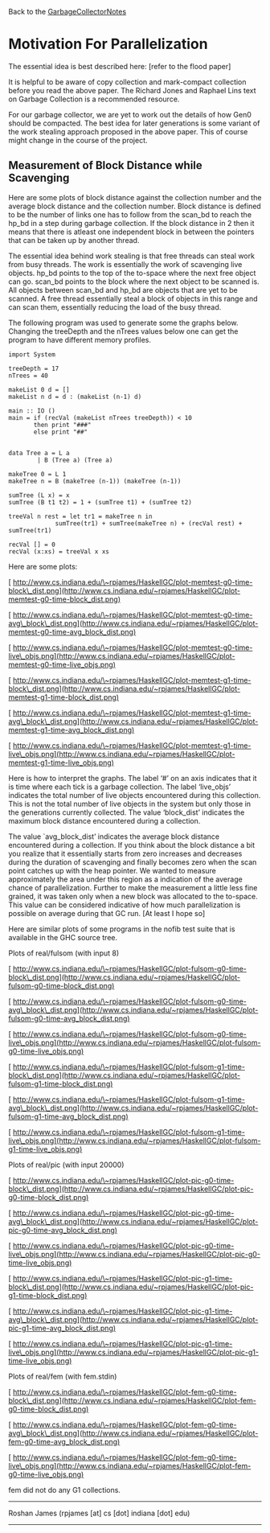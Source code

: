 
Back to the [GarbageCollectorNotes](garbage-collector-notes)


# Motivation For Parallelization



The essential idea is best described here:
\[refer to the flood paper\]



It is helpful to be aware of copy collection and mark-compact collection before you read the above paper. The Richard Jones and Raphael Lins text on Garbage Collection is a recommended resource. 



For our garbage collector, we are yet to work out the details of how Gen0 should be compacted. The best idea for later generations is some variant of the work stealing approach proposed in the above paper. This of course might change in the course of the project. 


## Measurement of Block Distance while Scavenging



Here are some plots of block distance against the collection number and the average block distance and the collection number. Block distance is defined to be the number of links one has to follow from the scan\_bd to reach the hp\_bd in a step during garbage collection. If the block distance in 2 then it means that there is atleast one independent block in between the pointers that can be taken up by another thread.



The essential idea behind work stealing is that free threads can steal work from busy threads. The work is essentially the work of scavenging live objects. hp\_bd points to the top of the to-space where the next free object can go. scan\_bd points to the block where the next object to be scanned is. All objects between scan\_bd and hp\_bd  are objects that are yet to be scanned. A free thread essentially steal a block of objects in this range and can scan them, essentially reducing the load of the busy thread. 



The following program was used to generate some the graphs below. Changing the treeDepth and the nTrees values below one can get the program to have different memory profiles. 


```wiki
import System

treeDepth = 17
nTrees = 40

makeList 0 d = []
makeList n d = d : (makeList (n-1) d)

main :: IO ()
main = if (recVal (makeList nTrees treeDepth)) < 10
       then print "###"
       else print "##"


data Tree a = L a
	    | B (Tree a) (Tree a)

makeTree 0 = L 1
makeTree n = B (makeTree (n-1)) (makeTree (n-1))

sumTree (L x) = x
sumTree (B t1 t2) = 1 + (sumTree t1) + (sumTree t2)

treeVal n rest = let tr1 = makeTree n in
		     sumTree(tr1) + sumTree(makeTree n) + (recVal rest) + sumTree(tr1)

recVal [] = 0
recVal (x:xs) = treeVal x xs
```


Here are some plots:



[
http://www.cs.indiana.edu/\~rpjames/HaskellGC/plot-memtest-g0-time-block\_dist.png](http://www.cs.indiana.edu/~rpjames/HaskellGC/plot-memtest-g0-time-block_dist.png)



[
http://www.cs.indiana.edu/\~rpjames/HaskellGC/plot-memtest-g0-time-avg\_block\_dist.png](http://www.cs.indiana.edu/~rpjames/HaskellGC/plot-memtest-g0-time-avg_block_dist.png)



[
http://www.cs.indiana.edu/\~rpjames/HaskellGC/plot-memtest-g0-time-live\_objs.png](http://www.cs.indiana.edu/~rpjames/HaskellGC/plot-memtest-g0-time-live_objs.png)



[
http://www.cs.indiana.edu/\~rpjames/HaskellGC/plot-memtest-g1-time-block\_dist.png](http://www.cs.indiana.edu/~rpjames/HaskellGC/plot-memtest-g1-time-block_dist.png)



[
http://www.cs.indiana.edu/\~rpjames/HaskellGC/plot-memtest-g1-time-avg\_block\_dist.png](http://www.cs.indiana.edu/~rpjames/HaskellGC/plot-memtest-g1-time-avg_block_dist.png)



[
http://www.cs.indiana.edu/\~rpjames/HaskellGC/plot-memtest-g1-time-live\_objs.png](http://www.cs.indiana.edu/~rpjames/HaskellGC/plot-memtest-g1-time-live_objs.png)



Here is how to interpret the graphs. The label ‘\#’ on an axis indicates that it is time where each tick is a garbage collection. The label ‘live\_objs’ indicates the total number of live objects encountered during this collection. This is not the total number of live objects in the system but only those in the generations currently collected. The value ‘block\_dist’ indicates the maximum block distance encountered during a collection. 



The value \`avg\_block\_dist’ indicates the average block distance encountered during a collection. If you think about the block distance a bit you realize that it essentially starts from zero increases and decreases during the duration of scavenging and finally becomes zero when the scan point catches up with the heap pointer. We wanted to measure approximately the area under this region as a indication of the average chance of parallelization. Further to make the measurement a little less fine grained, it was taken only when a new block was allocated to the to-space. This value can be considered indicative of how much parallelization is possible on average during that GC run. \[At least I hope so\]



Here are similar plots of some programs in the nofib test suite that is available in the GHC source tree. 



Plots of real/fulsom (with input 8)



[
http://www.cs.indiana.edu/\~rpjames/HaskellGC/plot-fulsom-g0-time-block\_dist.png](http://www.cs.indiana.edu/~rpjames/HaskellGC/plot-fulsom-g0-time-block_dist.png)



[
http://www.cs.indiana.edu/\~rpjames/HaskellGC/plot-fulsom-g0-time-avg\_block\_dist.png](http://www.cs.indiana.edu/~rpjames/HaskellGC/plot-fulsom-g0-time-avg_block_dist.png)



[
http://www.cs.indiana.edu/\~rpjames/HaskellGC/plot-fulsom-g0-time-live\_objs.png](http://www.cs.indiana.edu/~rpjames/HaskellGC/plot-fulsom-g0-time-live_objs.png)



[
http://www.cs.indiana.edu/\~rpjames/HaskellGC/plot-fulsom-g1-time-block\_dist.png](http://www.cs.indiana.edu/~rpjames/HaskellGC/plot-fulsom-g1-time-block_dist.png)



[
http://www.cs.indiana.edu/\~rpjames/HaskellGC/plot-fulsom-g1-time-avg\_block\_dist.png](http://www.cs.indiana.edu/~rpjames/HaskellGC/plot-fulsom-g1-time-avg_block_dist.png)



[
http://www.cs.indiana.edu/\~rpjames/HaskellGC/plot-fulsom-g1-time-live\_objs.png](http://www.cs.indiana.edu/~rpjames/HaskellGC/plot-fulsom-g1-time-live_objs.png)



Plots of real/pic (with input 20000)



[
http://www.cs.indiana.edu/\~rpjames/HaskellGC/plot-pic-g0-time-block\_dist.png](http://www.cs.indiana.edu/~rpjames/HaskellGC/plot-pic-g0-time-block_dist.png)



[
http://www.cs.indiana.edu/\~rpjames/HaskellGC/plot-pic-g0-time-avg\_block\_dist.png](http://www.cs.indiana.edu/~rpjames/HaskellGC/plot-pic-g0-time-avg_block_dist.png)



[
http://www.cs.indiana.edu/\~rpjames/HaskellGC/plot-pic-g0-time-live\_objs.png](http://www.cs.indiana.edu/~rpjames/HaskellGC/plot-pic-g0-time-live_objs.png)



[
http://www.cs.indiana.edu/\~rpjames/HaskellGC/plot-pic-g1-time-block\_dist.png](http://www.cs.indiana.edu/~rpjames/HaskellGC/plot-pic-g1-time-block_dist.png)



[
http://www.cs.indiana.edu/\~rpjames/HaskellGC/plot-pic-g1-time-avg\_block\_dist.png](http://www.cs.indiana.edu/~rpjames/HaskellGC/plot-pic-g1-time-avg_block_dist.png)



[
http://www.cs.indiana.edu/\~rpjames/HaskellGC/plot-pic-g1-time-live\_objs.png](http://www.cs.indiana.edu/~rpjames/HaskellGC/plot-pic-g1-time-live_objs.png)



Plots of real/fem (with fem.stdin)



[
http://www.cs.indiana.edu/\~rpjames/HaskellGC/plot-fem-g0-time-block\_dist.png](http://www.cs.indiana.edu/~rpjames/HaskellGC/plot-fem-g0-time-block_dist.png)



[
http://www.cs.indiana.edu/\~rpjames/HaskellGC/plot-fem-g0-time-avg\_block\_dist.png](http://www.cs.indiana.edu/~rpjames/HaskellGC/plot-fem-g0-time-avg_block_dist.png)



[
http://www.cs.indiana.edu/\~rpjames/HaskellGC/plot-fem-g0-time-live\_objs.png](http://www.cs.indiana.edu/~rpjames/HaskellGC/plot-fem-g0-time-live_objs.png)



fem did not do any G1 collections.


---



Roshan James (rpjames \[at\] cs \[dot\] indiana \[dot\] edu)


---


